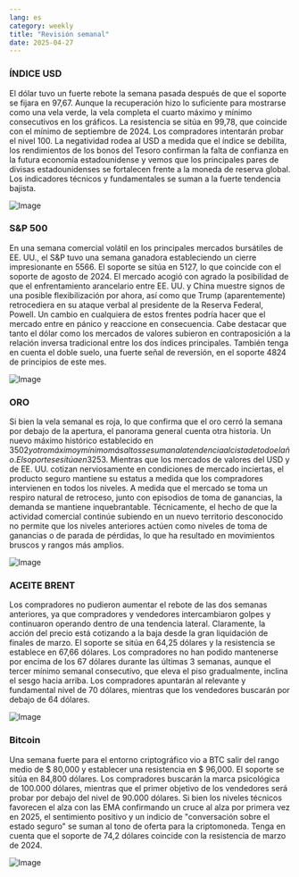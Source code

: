 ```yaml
---
lang: es
category: weekly
title: "Revisión semanal"
date: 2025-04-27
---
```


### ÍNDICE USD

El dólar tuvo un fuerte rebote la semana pasada después de que el soporte se fijara en 97,67. Aunque la recuperación hizo lo suficiente para mostrarse como una vela verde, la vela completa el cuarto máximo y mínimo consecutivos en los gráficos. La resistencia se sitúa en 99,78, que coincide con el mínimo de septiembre de 2024. Los compradores intentarán probar el nivel 100. La negatividad rodea al USD a medida que el índice se debilita, los rendimientos de los bonos del Tesoro confirman la falta de confianza en la futura economía estadounidense y vemos que los principales pares de divisas estadounidenses se fortalecen frente a la moneda de reserva global. Los indicadores técnicos y fundamentales se suman a la fuerte tendencia bajista.

![Image](https://markleighedu.github.io/img/Apr-2025/27-Apr-2025/usdindex.jpg)

### S&P 500

En una semana comercial volátil en los principales mercados bursátiles de EE. UU., el S&P tuvo una semana ganadora estableciendo un cierre impresionante en 5566. El soporte se sitúa en 5127, lo que coincide con el soporte de agosto de 2024. El mercado acogió con agrado la posibilidad de que el enfrentamiento arancelario entre EE. UU. y China muestre signos de una posible flexibilización por ahora, así como que Trump (aparentemente) retrocediera en su ataque verbal al presidente de la Reserva Federal, Powell. Un cambio en cualquiera de estos frentes podría hacer que el mercado entre en pánico y reaccione en consecuencia. Cabe destacar que tanto el dólar como los mercados de valores subieron en contraposición a la relación inversa tradicional entre los dos índices principales. También tenga en cuenta el doble suelo, una fuerte señal de reversión, en el soporte 4824 de principios de este mes.

![Image](https://markleighedu.github.io/img/Apr-2025/27-Apr-2025/sp500.jpg)

### ORO

Si bien la vela semanal es roja, lo que confirma que el oro cerró la semana por debajo de la apertura, el panorama general cuenta otra historia. Un nuevo máximo histórico establecido en $3502 y otro máximo y mínimo más altos se suman a la tendencia alcista de todo el año. El soporte se sitúa en 3253$. Mientras que los mercados de valores del USD y de EE. UU. cotizan nerviosamente en condiciones de mercado inciertas, el producto seguro mantiene su estatus a medida que los compradores intervienen en todos los niveles. A medida que el mercado se toma un respiro natural de retroceso, junto con episodios de toma de ganancias, la demanda se mantiene inquebrantable. Técnicamente, el hecho de que la actividad comercial continúe subiendo en un nuevo territorio desconocido no permite que los niveles anteriores actúen como niveles de toma de ganancias o de parada de pérdidas, lo que ha resultado en movimientos bruscos y rangos más amplios.

![Image](https://markleighedu.github.io/img/Apr-2025/27-Apr-2025/gold.jpg)

### ACEITE BRENT

Los compradores no pudieron aumentar el rebote de las dos semanas anteriores, ya que compradores y vendedores intercambiaron golpes y continuaron operando dentro de una tendencia lateral. Claramente, la acción del precio está cotizando a la baja desde la gran liquidación de finales de marzo. El soporte se sitúa en 64,25 dólares y la resistencia se establece en 67,66 dólares. Los compradores no han podido mantenerse por encima de los 67 dólares durante las últimas 3 semanas, aunque el tercer mínimo semanal consecutivo, que eleva el piso gradualmente, inclina el sesgo hacia arriba. Los compradores apuntarán al relevante y fundamental nivel de 70 dólares, mientras que los vendedores buscarán por debajo de 64 dólares.

![Image](https://markleighedu.github.io/img/Apr-2025/27-Apr-2025/brentoil.jpg)

### Bitcoin

Una semana fuerte para el entorno criptográfico vio a BTC salir del rango medio de $ 80,000 y establecer una resistencia en $ 96,000. El soporte se sitúa en 84,800 dólares. Los compradores buscarán la marca psicológica de 100.000 dólares, mientras que el primer objetivo de los vendedores será probar por debajo del nivel de 90.000 dólares. Si bien los niveles técnicos favorecen el alza con las EMA confirmando un cruce al alza por primera vez en 2025, el sentimiento positivo y un indicio de "conversación sobre el estado seguro" se suman al tono de oferta para la criptomoneda.  Tenga en cuenta que el soporte de 74,2 dólares coincide con la resistencia de marzo de 2024. 

![Image](https://markleighedu.github.io/img/Apr-2025/27-Apr-2025/bitcoin.jpg)

